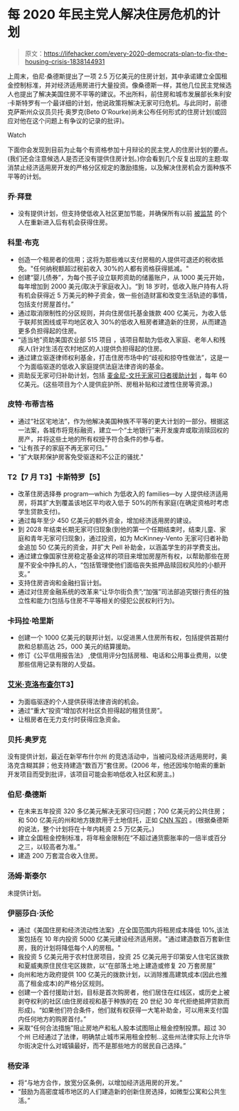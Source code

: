 # 每 2020 年民主党人解决住房危机的计划

> 原文：<https://lifehacker.com/every-2020-democrats-plan-to-fix-the-housing-crisis-1838144931>

上周末，伯尼·桑德斯提出了一项 2.5 万亿美元的住房计划，其中承诺建立全国租金控制标准，并对经济适用房进行大量投资。像桑德斯一样，其他几位民主党候选人也提出了解决美国住房不平等的建议。不出所料，前住房和城市发展部长朱利安·卡斯特罗有一个最详细的计划，他说政策将解决无家可归危机。与此同时，前德克萨斯州众议员贝托·奥罗克(Beto O'Rourke)尚未公布任何形式的住房计划(或回应对他在这个问题上有争议的记录的批评)。

Watch

下面你会发现到目前为止每个有资格参加十月辩论的民主党人的住房计划的要点。(我们还会注意候选人是否还没有提供住房计划。)你会看到几个反复出现的主题:取消禁止经济适用房开发的严格分区规定的激励措施，以及解决住房机会方面种族不平等的计划。

### 乔·拜登

*   没有提供计划，但支持使低收入社区更加节能，并确保所有以前 [被监禁](https://joebiden.com/justice/) 的个人在重新进入后有机会获得住房。

### 科里·布克

*   创造一个租房者的信用；这将为那些难以支付房租的人提供可退还的税收抵免。"任何纳税额超过税前收入 30%的人都有资格获得抵减。"
*   创建“婴儿债券”，为每个孩子设立联邦资助的储蓄账户，从 1000 美元开始，每年增加到 2000 美元(取决于家庭收入)。“到 18 岁时，低收入账户持有人将有机会获得近 5 万美元的种子资金，做一些创造财富和改变生活轨迹的事情，包括支付房屋首付。”
*   通过取消限制性的分区规则，并向住房信托基金拨款 400 亿美元，为收入低于联邦贫困线或平均地区收入 30%的低收入租房者建造新的住房，从而建造更多负担得起的住房。
*   “适当地”资助美国农业部 515 项目 ，该项目帮助为低收入家庭、老年人和残疾人(针对生活在农村地区的人)提供负担得起的住房。
*   通过建立驱逐律师权利基金，打击住房市场中的“歧视和掠夺性做法”，这是一个为面临驱逐的低收入家庭提供法庭法律咨询的基金。
*   资助反无家可归补助计划，包括 [麦金尼-文托无家可归者援助计划](https://nlihc.org/sites/default/files/2014AG-98.pdf) ，每年 60 亿美元。(这些项目为个人提供庇护所、房租补贴和过渡性住房等资源。)

### 皮特·布蒂吉格

*   通过“社区宅地法”，作为他解决美国种族不平等的更大计划的一部分。根据这一法案，各城市将竞标融资，建立一个“土地银行”来开发废弃或取消赎回权的房产，并将这些土地的所有权授予符合条件的参与者。
*   “让有孩子的家庭不再无家可归。”
*   "扩大联邦保护房客免受驱逐和不公正的骚扰."

### T2【7 月 T3】**卡斯特罗【5】**

*   改革住房选择券 program⁠—which 为低收入的 families⁠—by 人提供经济适用房，将其扩大到覆盖该地区平均收入低于 50%的所有家庭(在确定资格时考虑学生贷款支付)。
*   通过每年至少 450 亿美元的额外资金，增加经济适用房的建设。
*   到 2028 年结束长期无家可归现象(到他的第一个任期结束时，结束儿童、家庭和青年无家可归现象)，通过投资，如为 McKinney-Vento 无家可归者补助金追加 50 亿美元的资金，并扩大 Pell 补助金，以涵盖学生的非学费支出。
*   通过建立像国家住房稳定基金这样的项目来增加房屋所有权，以帮助那些在房屋不安全中挣扎的人，“包括管理使他们面临丧失抵押品赎回权风险的小额开支。”
*   支持住房咨询和金融扫盲计划。
*   通过对住房金融系统的改革来“让华尔街负责”;“加强”司法部追究银行责任的独立性和能力(包括与住房不平等相关的侵犯公民权利行为)。

### 卡玛拉·哈里斯

*   创建一个 1000 亿美元的联邦计划，以促进黑人住房所有权，包括提供首期付款和总额高达 25，000 美元的结算援助。
*   修订《公平信用报告法》 ,使信用评分包括房租、电话和公用事业费用，以使那些信用记录有限的人受益。

### [艾米·克洛布查尔](https://medium.com/@AmyforAmerica/senator-klobuchars-housing-plan-761e9f93f3a4)T3】

*   为面临驱逐的个人提供获得法律咨询的机会。
*   通过“重大”投资“增加农村社区负担得起的租赁住房”。
*   让租房者在无力支付时获得应急资金。

### 贝托·奥罗克

没有提供计划，最近在新罕布什尔州 的竞选活动中，当被问及经济适用房时，奥洛克含糊其辞；他支持建造“数百万”套住房。(2006 年，他还因埃尔帕索的重新开发项目而受到批评，该项目可能会影响低收入社区和房主。)

### 伯尼·桑德斯

*   在未来五年投资 320 多亿美元解决无家可归问题；700 亿美元的公共住房；和 500 亿美元的州和地方拨款用于土地信托，正如 [CNN 写的](https://www.cnn.com/2019/09/14/politics/bernie-sanders-teases-housing-plan/index.html) 。(根据桑德斯的说法，整个计划将在十年内耗资 2.5 万亿美元。)
*   建立全国租金控制标准，将年租金限制在“不超过通货膨胀率的一倍半或百分之三，以较高者为准。”
*   建造 200 万套混合收入住房。

### 汤姆·斯泰尔

未提供计划。

### 伊丽莎白·沃伦

*   通过《美国住房和经济流动性法案》,在全国范围内将租房成本降低 10%,该法案包括在 10 年内投资 5000 亿美元建设经济适用房。"通过建造数百万套新住房，我的计划将降低每个人的房租。"
*   我投资 5 亿美元用于农村住房项目，投资 25 亿美元用于印第安人住宅区拨款和夏威夷原住民住宅区拨款，以“在部落土地上建造或修复 20 万套房屋”
*   向州和地方政府提供 100 亿美元的拨款计划，以消除推高建筑成本(因此也推高了租金成本)的严格分区规则。
*   创建一个首付援助计划，目标是首次购房者，他们居住在红线区，或历史上被剥夺权利的社区(由住房歧视和基于种族的在 20 世纪 30 年代拒绝抵押贷款而形成)。“如果他们符合条件，他们就有权获得一大笔补助金，可以用来支付国内任何地方的购房首付。”
*   采取“任何合法措施”阻止房地产和私人股本试图阻止租金控制投票。超过 30 个州 已经通过了法律，明确禁止城市采用租金控制...这些州法律实际上允许华尔街决定什么对城镇最好，而不是那些地方的居民自己选择。”

### 杨安泽

*   将“与地方合作，放宽分区条例，以增加经济适用房的开发。”
*   “鼓励为高密度城市地区的人们建造新的创新住房选择，如微型公寓和公共生活。”